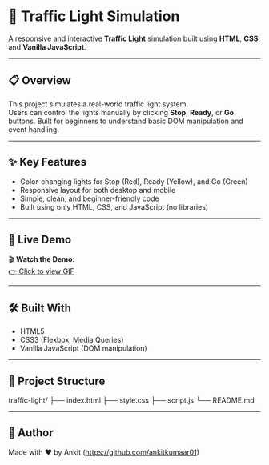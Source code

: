 # 🚦 Traffic Light Simulation

A responsive and interactive **Traffic Light** simulation built using **HTML**, **CSS**, and **Vanilla JavaScript**.

---

## 📋 Overview

This project simulates a real-world traffic light system.  
Users can control the lights manually by clicking **Stop**, **Ready**, or **Go** buttons.
Built for beginners to understand basic DOM manipulation and event handling.

---

## ✨ Key Features

- Color-changing lights for Stop (Red), Ready (Yellow), and Go (Green)
- Responsive layout for both desktop and mobile
- Simple, clean, and beginner-friendly code
- Built using only HTML, CSS, and JavaScript (no libraries)

---

## 📱 Live Demo

🎬 **Watch the Demo:**  
[👉 Click to view GIF](https://nkb-backend-media-static-tenxiitian.s3.ap-south-1.amazonaws.com/tenxiitian_prod/programs/Tech+Programs/frontend-content/ccbp/coding-practice-questions/dynamic-webapps/traffic-light-v1.gif)

---

## 🛠️ Built With

- HTML5
- CSS3 (Flexbox, Media Queries)
- Vanilla JavaScript (DOM manipulation)

---

## 📂 Project Structure

traffic-light/ ├── index.html ├── style.css ├── script.js └── README.md

---

## 🙌 Author

Made with ❤️ by Ankit (https://github.com/ankitkumaar01)




